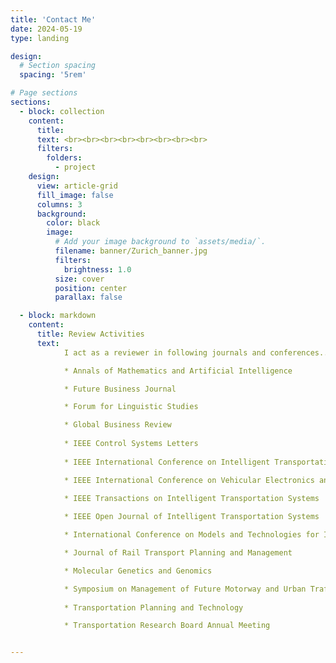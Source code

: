```yaml
---
title: 'Contact Me'
date: 2024-05-19
type: landing

design:
  # Section spacing
  spacing: '5rem'

# Page sections
sections:
  - block: collection
    content:
      title:  
      text: <br><br><br><br><br><br><br><br>
      filters:
        folders:
          - project
    design:
      view: article-grid
      fill_image: false
      columns: 3
      background:
        color: black
        image:
          # Add your image background to `assets/media/`.
          filename: banner/Zurich_banner.jpg
          filters:
            brightness: 1.0
          size: cover
          position: center
          parallax: false

  - block: markdown
    content:
      title: Review Activities
      text:
            I act as a reviewer in following journals and conferences...

            * Annals of Mathematics and Artificial Intelligence

            * Future Business Journal

            * Forum for Linguistic Studies

            * Global Business Review
                        
			* IEEE Control Systems Letters
			
            * IEEE International Conference on Intelligent Transportation Systems

            * IEEE International Conference on Vehicular Electronics and Safety

            * IEEE Transactions on Intelligent Transportation Systems
            
            * IEEE Open Journal of Intelligent Transportation Systems

            * International Conference on Models and Technologies for Intelligent Transportation Systems (MT-ITS) 

            * Journal of Rail Transport Planning and Management

            * Molecular Genetics and Genomics

            * Symposium on Management of Future Motorway and Urban Traffic Systems (MFTS)
            
            * Transportation Planning and Technology 

            * Transportation Research Board Annual Meeting


---
```

